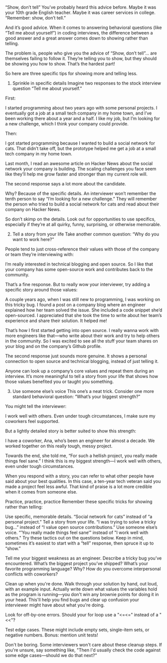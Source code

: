 “Show, don’t tell”
You’ve probably heard this advice before. Maybe it was your 10th grade English teacher. Maybe it was career services in college. “Remember: show, don’t tell.”

And it’s good advice. When it comes to answering behavioral questions (like “Tell me about yourself”) in coding interviews, the difference between a good answer and a great answer comes down to showing rather than telling.

The problem is, people who give you the advice of “Show, don’t tell”… are themselves failing to follow it. They’re telling you to show, but they should be showing you how to show. That’s the hardest part!

So here are three specific tips for showing more and telling less.

1. Sprinkle in specific details
   Imagine two responses to the stock interview question “Tell me about yourself.”

First:

I started programming about two years ago with some personal projects. I eventually got a job at a small tech company in my home town, and I’ve been working there about a year and a half. I like my job, but I’m looking for a new challenge, which I think your company could provide.

Then:

I got started programming because I wanted to build a social network for cats. That didn’t take off, but the prototype helped me get a job at a small tech company in my home town.

Last month, I read an awesome article on Hacker News about the social network your company is building. The scaling challenges you face seem like they’ll help me grow faster and stronger than my current role will.

The second response says a lot more about the candidate.

Why? Because of the specific details. An interviewer won’t remember the tenth person to say “I’m looking for a new challenge.” They will remember the person who tried to build a social network for cats and read about their company on Hacker News.

So don’t skimp on the details. Look out for opportunities to use specifics, especially if they’re at all quirky, funny, surprising, or otherwise memorable.

2. Tell a story from your life
   Take another common question: “Why do you want to work here?”

People tend to just cross-reference their values with those of the company or team they’re interviewing with:

I’m really interested in technical blogging and open source. So I like that your company has some open-source work and contributes back to the community.

That’s a fine response. But to really wow your interviewer, try adding a specific story around those values:

A couple years ago, when I was still new to programming, I was working on this tricky bug. I found a post on a company blog where an engineer explained how her team solved the issue. She included a code snippet she’d open-sourced. I appreciated that she took the time to write about her team’s experience and share their solution. It helped me!

That’s how I first started getting into open source. I really wanna work with more engineers like that—who write about their work and try to help others in the community. So I was excited to see all the stuff your team shares on your blog and on the company’s Github profile.

The second response just sounds more genuine. It shows a personal connection to open source and technical blogging, instead of just telling it.

Anyone can look up a company’s core values and repeat them during an interview. It’s more meaningful to tell a story from your life that shows how those values benefited you or taught you something.

3. Use someone else’s voice
   This one’s a neat trick. Consider one more standard behavioral question: “What’s your biggest strength?”

You might tell the interviewer:

I work well with others. Even under tough circumstances, I make sure my coworkers feel supported.

But a lightly detailed story is better suited to show this strength:

I have a coworker, Ana, who’s been an engineer for almost a decade. We worked together on this really tough, messy project.

Towards the end, she told me, “For such a hellish project, you really made things feel sane.” I think this is my biggest strength—I work well with others, even under tough circumstances.

When you respond with a story, you can refer to what other people have said about your best qualities. In this case, a ten-year tech veteran said you made a project feel less awful. That kind of praise is a lot more credible when it comes from someone else.

Practice, practice, practice
Remember these specific tricks for showing rather than telling:

Use specific, memorable details. “Social network for cats” instead of “a personal project.”
Tell a story from your life. “I was trying to solve a tricky bug…” instead of “I value open source contributions.”
Use someone else’s voice. “’You really made things feel sane‘” instead of "I work well with others."
Try these tactics out on the questions below. Keep in mind, sometimes it’s easiest to start with a “tell” response, then spruce it up to “show.”

Tell me your biggest weakness as an engineer.
Describe a tricky bug you’ve encountered.
What’s the biggest project you’ve shipped?
What’s your favorite programming language? Why?
How do you overcome interpersonal conflicts with coworkers?

Clean up when you're done.
Walk through your solution by hand, out loud, with an example input. Actually write down what values the variables hold as the program is running—you don't win any brownie points for doing it in your head. This'll help you find bugs and clear up confusion your interviewer might have about what you're doing.

Look for off-by-one errors. Should your for loop use a "<=<=" instead of a "<<"?

Test edge cases. These might include empty sets, single-item sets, or negative numbers. Bonus: mention unit tests!

Don't be boring. Some interviewers won't care about these cleanup steps. If you're unsure, say something like, "Then I'd usually check the code against some edge cases—should we do that next?"
